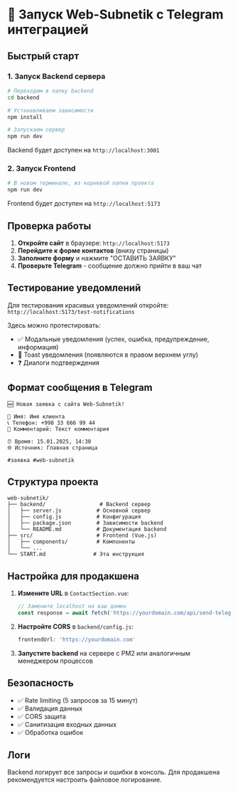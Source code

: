 # 🚀 Запуск Web-Subnetik с Telegram интеграцией

## Быстрый старт

### 1. Запуск Backend сервера
```bash
# Переходим в папку backend
cd backend

# Устанавливаем зависимости
npm install

# Запускаем сервер
npm run dev
```

Backend будет доступен на `http://localhost:3001`

### 2. Запуск Frontend
```bash
# В новом терминале, из корневой папки проекта
npm run dev
```

Frontend будет доступен на `http://localhost:5173`

## Проверка работы

1. **Откройте сайт** в браузере: `http://localhost:5173`
2. **Перейдите к форме контактов** (внизу страницы)
3. **Заполните форму** и нажмите "ОСТАВИТЬ ЗАЯВКУ"
4. **Проверьте Telegram** - сообщение должно прийти в ваш чат

## Тестирование уведомлений

Для тестирования красивых уведомлений откройте: `http://localhost:5173/test-notifications`

Здесь можно протестировать:
- ✅ Модальные уведомления (успех, ошибка, предупреждение, информация)
- 🍞 Toast уведомления (появляются в правом верхнем углу)
- ❓ Диалоги подтверждения

## Формат сообщения в Telegram

```
🆕 Новая заявка с сайта Web-Subnetik!

👤 Имя: Имя клиента
📞 Телефон: +998 33 666 99 44
💬 Комментарий: Текст комментария

⏰ Время: 15.01.2025, 14:30
🌐 Источник: Главная страница

#заявка #web-subnetik
```

## Структура проекта

```
web-subnetik/
├── backend/                 # Backend сервер
│   ├── server.js           # Основной сервер
│   ├── config.js           # Конфигурация
│   ├── package.json        # Зависимости backend
│   └── README.md           # Документация backend
├── src/                    # Frontend (Vue.js)
│   ├── components/         # Компоненты
│   └── ...
└── START.md               # Эта инструкция
```

## Настройка для продакшена

1. **Измените URL** в `ContactSection.vue`:
   ```javascript
   // Замените localhost на ваш домен
   const response = await fetch('https://yourdomain.com/api/send-telegram', {
   ```

2. **Настройте CORS** в `backend/config.js`:
   ```javascript
   frontendUrl: 'https://yourdomain.com'
   ```

3. **Запустите backend** на сервере с PM2 или аналогичным менеджером процессов

## Безопасность

- ✅ Rate limiting (5 запросов за 15 минут)
- ✅ Валидация данных
- ✅ CORS защита
- ✅ Санитизация входных данных
- ✅ Обработка ошибок

## Логи

Backend логирует все запросы и ошибки в консоль. Для продакшена рекомендуется настроить файловое логирование.
